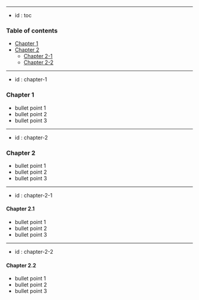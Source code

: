 ***
- id : toc
  
### Table of contents

* [Chapter 1](#/chapter-1)
* [Chapter 2](#/chapter-2)
	* [Chapter 2-1](#/chapter-2-1)
	* [Chapter 2-2](#/chapter-2-2)

***
- id : chapter-1

### Chapter 1

* bullet point 1
* bullet point 2
* bullet point 3

***
- id : chapter-2

### Chapter 2

* bullet point 1
* bullet point 2
* bullet point 3

---
- id : chapter-2-1

#### Chapter 2.1

* bullet point 1
* bullet point 2
* bullet point 3

---
- id : chapter-2-2

#### Chapter 2.2

* bullet point 1
* bullet point 2
* bullet point 3
